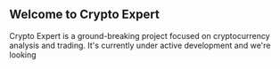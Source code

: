 ## Welcome to Crypto Expert
Crypto Expert is a ground-breaking project focused on cryptocurrency analysis and trading. It's currently under active development and we're looking